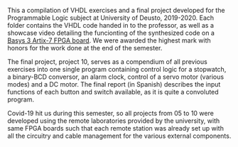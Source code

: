 This a compilation of VHDL exercises and a final project developed for the Programmable Logic subject at University of Deusto, 2019-2020. Each folder contains the VHDL code handed in to the professor, as well as a showcase video detailing the funcionting of the synthesized code on a [Basys 3 Artix-7 FPGA board](https://www.amazon.es/xc7-a35t-basys-Entrada-183p-kit-digilent/dp/B00NUE1WOG/ref=sr_1_1?__mk_es_ES=%C3%85M%C3%85%C5%BD%C3%95%C3%91&crid=3H8FIUCUKOWLW&keywords=basys+3&qid=1692967185&sprefix=basys+3%2Caps%2C146&sr=8-1&ufe=app_do%3Aamzn1.fos.5e544547-1f8e-4072-8c08-ed563e39fc7d). We were awarded the highest mark with honors for the work done at the end of the semester.

The final project, project 10, serves as a compendium of all previous exercises into one single program containing control logic for a stopwatch, a binary-BCD conversor, an alarm clock, control of a servo motor (various modes) and a DC motor. The final report (in Spanish) describes the input functions of each button and switch available, as it is quite a convoluted program.

Covid-19 hit us during this semester, so all projects from 05 to 10 were developed using the remote laboratories provided by the university, with same FPGA boards such that each remote station was already set up with all the circuitry and cable management for the various external components.